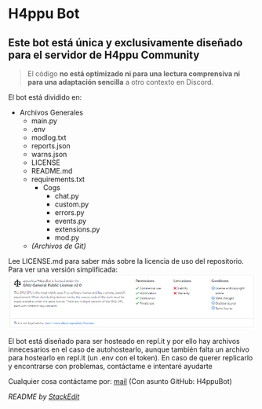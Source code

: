 # H4ppu Bot
## Este bot está única y exclusivamente diseñado para el servidor de H4ppu Community
>El código **no está optimizado ni para una lectura comprensiva ni para una adaptación sencilla** a otro contexto en Discord.

El bot está dividido en:
- Archivos Generales
	* main.py
	* .env
	* modlog.txt
	* reports.json
	* warns.json
	* LICENSE
	* README.md
	* requirements.txt
		* Cogs
			* chat.py
			* custom.py
			* errors.py
			* events.py
			* extensions.py
			* mod.py
	* _(Archivos de Git)_

Lee LICENSE.md para saber más sobre la licencia de uso del repositorio.
Para ver una versión simplificada:
![H4ppuBot_LICENSE](https://github.com/appuchias/H4ppuBot/blob/master/H4ppuBot_LICENSE.png)

El bot está diseñado para ser hosteado en repl.it y por ello hay archivos innecesarios en el caso de autohostearlo, aunque también falta un archivo para hostearlo en repl.it (un .env con el token). En caso de querer replicarlo y encontrarse con problemas, contáctame e intentaré ayudarte

Cualquier cosa contáctame por: [mail](mailto:fernandez.fer.pabloff@gmail.com) (Con asunto GitHub: H4ppuBot)


*README by [StackEdit](https://stackedit.io)*
